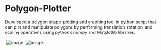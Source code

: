 # Polygon-Plotter
Developed a polygon shape-plotting and graphing tool in python script that can plot and manipulate polygons by performing translation, rotation, and scaling operations using python’s numpy and Matplotlib libraries.
<br><br>
<img>
![image](https://user-images.githubusercontent.com/85337809/171949325-aee1b3e6-e39e-49c3-bded-8888cdc3afca.png)
<img>
![image](https://user-images.githubusercontent.com/85337809/171949476-8d003483-a535-41f3-a9f4-f5c8f3faa4bd.png)
